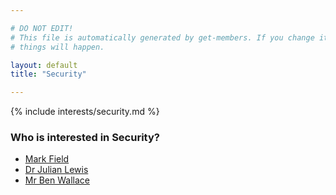 ```yaml
---

# DO NOT EDIT!
# This file is automatically generated by get-members. If you change it, bad
# things will happen.

layout: default
title: "Security"

---
```


{% include interests/security.md %}

### Who is interested in Security?


* [Mark Field](/members/mark-field.html)
* [Dr Julian Lewis](/members/dr-julian-lewis.html)
* [Mr Ben Wallace](/members/mr-ben-wallace.html)
